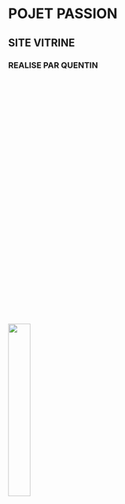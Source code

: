 # POJET PASSION
## SITE VITRINE
### REALISE PAR QUENTIN


<p align="left" style="padding-top: 500px;">
  <img align="center" width="30%" src="https://github.com/user-attachments/assets/9a302e89-334f-423b-8f34-25a2f2ea0b64" />
</p>
